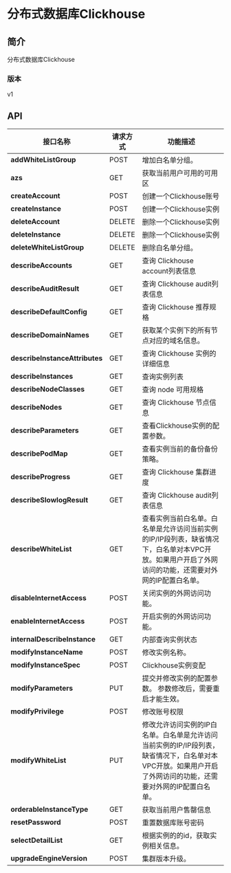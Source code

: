 # 分布式数据库Clickhouse


## 简介
分布式数据库Clickhouse


### 版本
v1


## API
|接口名称|请求方式|功能描述|
|---|---|---|
|**addWhiteListGroup**|POST|增加白名单分组。|
|**azs**|GET|获取当前用户可用的可用区|
|**createAccount**|POST|创建一个Clickhouse账号|
|**createInstance**|POST|创建一个Clickhouse实例|
|**deleteAccount**|DELETE|删除一个Clickhouse实例|
|**deleteInstance**|DELETE|删除一个Clickhouse实例|
|**deleteWhiteListGroup**|DELETE|删除白名单分组。|
|**describeAccounts**|GET|查询 Clickhouse account列表信息|
|**describeAuditResult**|GET|查询 Clickhouse audit列表信息|
|**describeDefaultConfig**|GET|查询 Clickhouse 推荐规格|
|**describeDomainNames**|GET|获取某个实例下的所有节点对应的域名信息。|
|**describeInstanceAttributes**|GET|查询 Clickhouse 实例的详细信息|
|**describeInstances**|GET|查询实例列表|
|**describeNodeClasses**|GET|查询 node 可用规格|
|**describeNodes**|GET|查询 Clickhouse 节点信息|
|**describeParameters**|GET|查看Clickhouse实例的配置参数。|
|**describePodMap**|GET|查看实例当前的备份备份策略。|
|**describeProgress**|GET|查询 Clickhouse 集群进度|
|**describeSlowlogResult**|GET|查询 Clickhouse audit列表信息|
|**describeWhiteList**|GET|查看实例当前白名单。白名单是允许访问当前实例的IP/IP段列表，缺省情况下，白名单对本VPC开放。如果用户开启了外网访问的功能，还需要对外网的IP配置白名单。|
|**disableInternetAccess**|POST|关闭实例的外网访问功能。|
|**enableInternetAccess**|POST|开启实例的外网访问功能。|
|**internalDescribeInstance**|GET|内部查询实例状态|
|**modifyInstanceName**|POST|修改实例名称。|
|**modifyInstanceSpec**|POST|Clickhouse实例变配|
|**modifyParameters**|PUT|提交并修改实例的配置参数。 参数修改后，需要重启才能生效。|
|**modifyPrivilege**|POST|修改账号权限|
|**modifyWhiteList**|PUT|修改允许访问实例的IP白名单。白名单是允许访问当前实例的IP/IP段列表，缺省情况下，白名单对本VPC开放。如果用户开启了外网访问的功能，还需要对外网的IP配置白名单。|
|**orderableInstanceType**|GET|获取当前用户售罄信息|
|**resetPassword**|POST|重置数据库账号密码|
|**selectDetailList**|GET|根据实例的的id，获取实例相关信息。|
|**upgradeEngineVersion**|POST|集群版本升级。|
